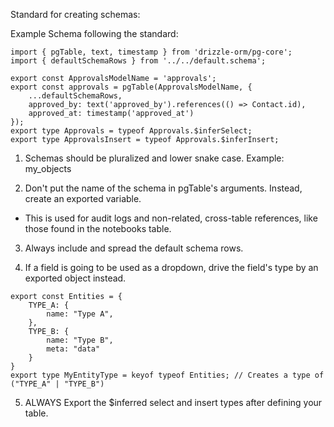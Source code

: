 Standard for creating schemas: 

Example Schema following the standard: 
```
import { pgTable, text, timestamp } from 'drizzle-orm/pg-core';
import { defaultSchemaRows } from '../../default.schema';

export const ApprovalsModelName = 'approvals';
export const approvals = pgTable(ApprovalsModelName, {
	...defaultSchemaRows,
	approved_by: text('approved_by').references(() => Contact.id),
	approved_at: timestamp('approved_at')
});
export type Approvals = typeof Approvals.$inferSelect;
export type ApprovalsInsert = typeof Approvals.$inferInsert;
```

1. Schemas should be pluralized and lower snake case. Example: my_objects

2. Don't put the name of the schema in pgTable's arguments. Instead, create an exported variable. 
- This is used for audit logs and non-related, cross-table references, like those found in the notebooks table.

3. Always include and spread the default schema rows. 

4. If a field is going to be used as a dropdown, drive the field's type by an exported object instead. 
```
export const Entities = {
    TYPE_A: {
        name: "Type A",
    },
    TYPE_B: {
        name: "Type B",
        meta: "data"
    }
}
export type MyEntityType = keyof typeof Entities; // Creates a type of ("TYPE_A" | "TYPE_B")
```

5. ALWAYS Export the $inferred select and insert types after defining your table. 